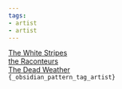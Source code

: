 ```yaml
---
tags:
- artist
- artist
---
```

   
[The White Stripes](../Groups/The%20White%20Stripes.md)   
[the Raconteurs](../Groups/the%20Raconteurs.md)   
[The Dead Weather](../Groups/The%20Dead%20Weather.md)   
`{_obsidian_pattern_tag_artist}`